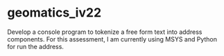 # geomatics_iv22
Develop a console program to tokenize a free form text into address components. For this assessment, I am currently using MSYS and Python for run the address.
